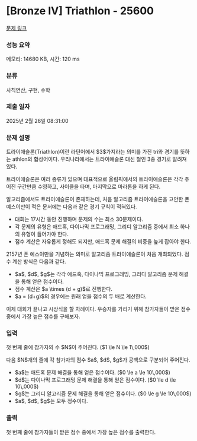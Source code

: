# [Bronze IV] Triathlon - 25600 

[문제 링크](https://www.acmicpc.net/problem/25600) 

### 성능 요약

메모리: 14680 KB, 시간: 120 ms

### 분류

사칙연산, 구현, 수학

### 제출 일자

2025년 2월 26일 08:31:00

### 문제 설명

<p>트라이애슬론(Triathlon)이란 라틴어에서 $3$가지라는 의미를 가진 tri와 경기를 뜻하는 athlon의 합성어이다. 우리나라에서는 트라이애슬론 대신 철인 3종 경기로 알려져 있다.</p>

<p>트라이애슬론은 여러 종류가 있으며 대표적으로 올림픽에서의 트라이애슬론은 각각 주어진 구간만큼 수영하고, 사이클을 타며, 마지막으로 마라톤을 하게 된다.</p>

<p>알고리즘에서도 트라이애슬론이 존재하는데, 처음 알고리즘 트라이애슬론을 고안한 폰 예스이만이 적은 문서에는 다음과 같은 경기 규칙이 적혀있다.</p>

<ul>
	<li>대회는 17시간 동안 진행하며 문제의 수는 최소 30문제이다.</li>
	<li>각 문제의 유형은 애드혹, 다이나믹 프로그래밍, 그리디 알고리즘 중에서 최소 하나의 유형이 들어가야 한다.</li>
	<li>점수 계산은 자유롭게 정해도 되지만, 애드혹 문제 해결의 비중을 높게 잡아야 한다.</li>
</ul>

<p>2157년 폰 예스이만을 기념하는 의미로 알고리즘 트라이애슬론이 처음 개최되었다. 점수 계산 방식은 다음과 같다.</p>

<ul>
	<li>$a$, $d$, $g$는 각각 애드혹, 다이나믹 프로그래밍, 그리디 알고리즘 문제 해결을 통해 얻은 점수이다.</li>
	<li>점수 계산은 $a \times (d + g)$로 진행한다.</li>
	<li>$a = (d+g)$의 경우에는 원래 얻을 점수의 두 배로 계산한다.</li>
</ul>

<p>이제 대회가 끝나고 시상식을 할 차례이다. 우승자를 가리기 위해 참가자들이 받은 점수 중에서 가장 높은 점수를 구해보자.</p>

### 입력 

 <p>첫 번째 줄에 참가자의 수 $N$이 주어진다. ($1 \le N \le 1\,000$)</p>

<p>다음 $N$개의 줄에 각 참가자의 점수 $a$, $d$, $g$가 공백으로 구분되어 주어진다.</p>

<ul>
	<li>$a$는 애드혹 문제 해결을 통해 얻은 점수이다. ($0 \le a \le 10\,000$)</li>
	<li>$d$는 다이나믹 프로그래밍 문제 해결을 통해 얻은 점수이다. ($0 \le d \le 10\,000$)</li>
	<li>$g$는 그리디 알고리즘 문제 해결을 통해 얻은 점수이다. ($0 \le g \le 10\,000$)</li>
	<li>$a$, $d$, $g$는 모두 정수이다.</li>
</ul>

### 출력 

 <p>첫 번째 줄에 참가자들이 받은 점수 중에서 가장 높은 점수를 출력한다.</p>

